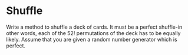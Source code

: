 # Shuffle
 Write a method to shuffle a deck of cards. It must be a perfect shuffle-in other words, each 
of the 52! permutations of the deck has to be equally likely. Assume that you are given a random 
number generator which is perfect. 

